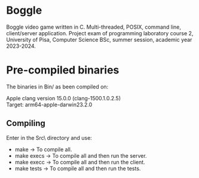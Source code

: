 # Boggle
Boggle video game written in C. Multi-threaded, POSIX, command line, client/server application. Project exam of programming laboratory course 2, University of Pisa, Computer Science BSc, summer session, academic year 2023-2024.

# Pre-compiled binaries
The binaries in Bin/ as been compiled on:

Apple clang version 15.0.0 (clang-1500.1.0.2.5)\
Target: arm64-apple-darwin23.2.0

## Compiling
Enter in the Src\ directory and use:
- make -> To compile all.
- make execs -> To compile all and then run the server.
- make execc -> To compile all and then run the client.
- make tests -> To compile all and then run the tests.
